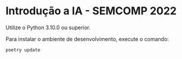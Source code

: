 # Introdução a IA - SEMCOMP 2022

Utilize o Python 3.10.0 ou superior.

Para instalar o ambiente de desenvolvimento, execute o comando:

``` pip install wheel poetry
poetry update
```